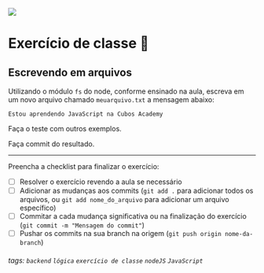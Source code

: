 ![](https://i.imgur.com/xG74tOh.png)

# Exercício de classe 🏫

## Escrevendo em arquivos

Utilizando o módulo `fs` do node, conforme ensinado na aula, escreva em um novo arquivo chamado `meuarquivo.txt` a mensagem abaixo:

```
Estou aprendendo JavaScript na Cubos Academy
```

Faça o teste com outros exemplos.

Faça commit do resultado.

---

Preencha a checklist para finalizar o exercício:

-   [ ] Resolver o exercício revendo a aula se necessário
-   [ ] Adicionar as mudanças aos commits (`git add .` para adicionar todos os arquivos, ou `git add nome_do_arquivo` para adicionar um arquivo específico)
-   [ ] Commitar a cada mudança significativa ou na finalização do exercício (`git commit -m "Mensagem do commit"`)
-   [ ] Pushar os commits na sua branch na origem (`git push origin nome-da-branch`)

###### tags: `backend` `lógica` `exercício de classe` `nodeJS` `JavaScript`
